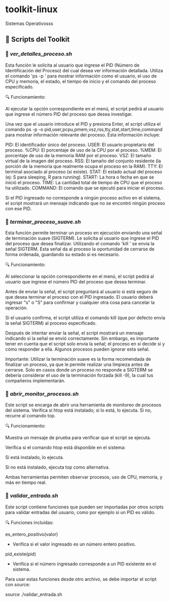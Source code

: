 # toolkit-linux
Sistemas Operativosss

## 🧩 Scripts del Toolkit

### 📄 *ver_detalles_proceso.sh*

Esta función le solicita al usuario que ingrese el PID (Número de Identificación del Proceso) del cual desea ver información detallada. Utiliza el comando 'ps -p <PID>' para mostrar información como el usuario, el uso de CPU y memoria, el estado, el tiempo de inicio y el comando del proceso especificado.

🔍 Funcionamiento:

Al ejecutar la opción correspondiente en el menú, el script pedirá al usuario que ingrese el número PID del proceso que desea investigar.

Una vez que el usuario introduce el PID y presiona Enter, el script utiliza el comando ps -p <PID> -o pid,user,pcpu,pmem,vsz,rss,tty,stat,start,time,command para mostrar información relevante del proceso. Esta información incluye:

PID: El identificador único del proceso.
USER: El usuario propietario del proceso.
%CPU: El porcentaje de uso de la CPU por el proceso.
%MEM: El porcentaje de uso de la memoria RAM por el proceso.
VSZ: El tamaño virtual de la imagen del proceso.
RSS: El tamaño del conjunto residente (la porción de la memoria que realmente ocupa el proceso en la RAM).
TTY: El terminal asociado al proceso (si existe).
STAT: El estado actual del proceso (ej: S para sleeping, R para running).
START: La hora o fecha en que se inició el proceso.
TIME: La cantidad total de tiempo de CPU que el proceso ha utilizado.
COMMAND: El comando que se ejecutó para iniciar el proceso.

Si el PID ingresado no corresponde a ningún proceso activo en el sistema, el script mostrará un mensaje indicando que no se encontró ningún proceso con ese PID.


### 📄 *terminar_proceso_suave.sh*

Esta función permite terminar un proceso en ejecución enviando una señal de terminación suave (SIGTERM). Le solicita al usuario que ingrese el PID del proceso que desea finalizar. Utilizando el comando 'kill <PID>' se envia la señal SIGTERM. Esta señal da al proceso la oportunidad de cerrarse de forma ordenada, guardando su estado si es necesario.

🔍 Funcionamiento:

Al seleccionar la opción correspondiente en el menú, el script pedirá al usuario que ingrese el número PID del proceso que desea terminar.

Antes de enviar la señal, el script preguntará al usuario si está seguro de que desea terminar el proceso con el PID ingresado. El usuario deberá ingresar "s" o "S" para confirmar y cualquier otra cosa para cancelar la operación.

Si el usuario confirma, el script utiliza el comando kill <PID> (que por defecto envía la señal SIGTERM) al proceso especificado.

Después de intentar enviar la señal, el script mostrará un mensaje indicando si la señal se envió correctamente. Sin embargo, es importante tener en cuenta que el script solo envía la señal; el proceso en sí decide si y cómo responder a ella. Algunos procesos pueden ignorar esta señal.

Importante: Utilizar la terminación suave es la forma recomendada de finalizar un proceso, ya que le permite realizar una limpieza antes de cerrarse. Solo en casos donde un proceso no responde a SIGTERM se debería considerar el uso de la terminación forzada (kill -9), la cual tus compañeros implementarán.


### 📄 *abrir_monitor_procesos.sh*

Este script se encarga de abrir una herramienta de monitoreo de procesos del sistema. Verifica si htop está instalado; si lo está, lo ejecuta. Si no, recurre al comando top.

🔍 Funcionamiento:

Muestra un mensaje de prueba para verificar que el script se ejecuta.

Verifica si el comando htop está disponible en el sistema:

Si está instalado, lo ejecuta.

Si no está instalado, ejecuta top como alternativa.

Ambas herramientas permiten observar procesos, uso de CPU, memoria, y más en tiempo real.

### 📄 *validar_entrada.sh*

Este script contiene funciones que pueden ser importadas por otros scripts para validar entradas del usuario, como por ejemplo si un PID es válido.

🔍 Funciones incluidas:

es_entero_positivo(valor)
- Verifica si el valor ingresado es un número entero positivo.

pid_existe(pid)
- Verifica si el número ingresado corresponde a un PID existente en el sistema.

Para usar estas funciones desde otro archivo, se debe importar el script con source:

source ./validar_entrada.sh
